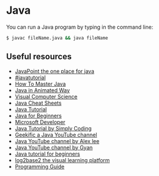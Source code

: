 # Java

You can run a Java program by typing in the command line:
<br>

```cmd
$ javac fileName.java && java fileName
```

## Useful resources

* [JavaPoint the one place for java](https://www.javatpoint.com/)
* [#javatutorial](https://www.youtube.com/hashtag/javatutorial)
* [How To Master Java](https://www.youtube.com/watch?v=TE3LyYW-AHQ)
* [Java in Animated Way](https://www.youtube.com/watch?v=Y-ubmaLsd5E&list=PLrKBFf87Cy9CHAyhX9l0rhktvg3pCG5R5)
* [Visual Computer Science](https://www.youtube.com/channel/UCHd1qamEkVSlTWkEqIqJbEQ)
* [Java Cheat Sheets](https://cheatography.com/tag/java/)
* [Java Tutorial](https://www.youtube.com/watch?v=i6AZdFxTK9I&list=PLEiEAq2VkUUI5_Z4vOtWE6AMcSrYbth1t)
* [Java for Beginners](https://www.youtube.com/playlist?list=PLlrxD0HtieHgX3ExVDMlKjdN8LJsks2CM)
* [Microsoft Developer](https://www.youtube.com/c/MicrosoftDeveloper)
* [Java Tutorial by Simply Coding](https://www.youtube.com/watch?v=4Rk_zDimf2s&list=PLWWFf_h_MQRrLX9ja6gMtIdMwUemkZlDy)
* [Geekific a Java YouTube channel](https://www.youtube.com/c/Geekific)
* [Java YouTube channel by Alex lee](https://www.youtube.com/c/AlexLeeYT)
* [Java YouTube channel by Gyan](https://www.youtube.com/c/mynameisGYAN)
* [Java tutorial for beginners](https://www.youtube.com/watch?v=NBIUbTddde4&list=PLZPZq0r_RZOMhCAyywfnYLlrjiVOkdAI1)
* [log2base2 the visual learning platform](https://log2base2.com/dashboard/trial-videos)
* [Programming Guide](https://programming.guide/java/)